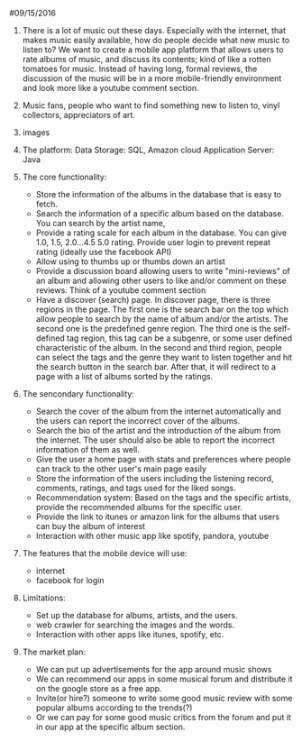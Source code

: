 #09/15/2016
1. There is a lot of music out these days. Especially with the internet, that makes music easily available, how do people decide what new music to listen to? We want to create a mobile app platform that allows users to rate albums of music, and discuss its contents; kind of like a rotten tomatoes for music. Instead of having long, formal reviews, the discussion of the music will be in a more mobile-friendly environment and look more like a youtube comment section.

2. Music fans, people who want to find something new to listen to, vinyl collectors, appreciators of art.

3. images

4. The platform:
Data Storage: SQL, Amazon cloud
Application Server: Java

5. The core functionality:
    - Store the information of the albums in the database that is easy to fetch.
    - Search the information of a specific album based on the database. You can search by the artist name,
    -  Provide a rating scale for each album in the database. You can give 1.0, 1.5, 2.0...4.5 5.0 rating. Provide user login to prevent repeat rating (ideally use the facebook API)
    - Allow using to thumbs up or thumbs down an artist
    - Provide a discussion board allowing users to write "mini-reviews" of an album and allowing other users  to like and/or comment on these reviews. Think of a youtube comment section
    - Have a discover (search) page. In discover page, there is three regions in the page. The first one is the search bar on the top which allow people to search by the name of album and/or the artists. The second one is the predefined genre region. The third one is the self-defined tag region, this tag can be a subgenre, or some user defined characteristic of the album.
In the second and third region, people can select the tags and the genre they want to listen together and hit the search button in the search bar. After that, it will redirect to a page with a list of albums sorted by the ratings.

6. The sencondary functionality:
    - Search the cover of the album from the internet automatically and the users can report the incorrect cover of the albums.
    - Search the bio of the artist and the introduction of the album from the internet. The user should also be able to report the incorrect information of them as well.
    - Give the user a home page with stats and preferences where people can track to the other user's main page easily
    - Store the information of the users including the listening record, comments, ratings, and tags used for the liked songs.
    - Recommendation system: Based on the tags and the specific artists, provide the recommended albums for the specific user.
    - Provide the link to itunes or amazon link for the albums that users can buy the album of interest
    - Interaction with other music app like spotify, pandora, youtube

7. The features that the mobile device will use:
    - internet
    - facebook for login

8. Limitations:
    - Set up the database for albums, artists, and the users.
    - web crawler for searching the images and the words.
    - Interaction with other apps like itunes, spotify, etc.

9. The market plan:
    - We can put up advertisements for the app around music shows
    - We can recommend our apps in some musical forum and distribute it on the google store as a free app.
    - Invite(or hire?) someone to write some good music review with some popular albums according to the trends(?)
    - Or we can pay for some good music critics from the forum and put it in our app at the specific album section.
